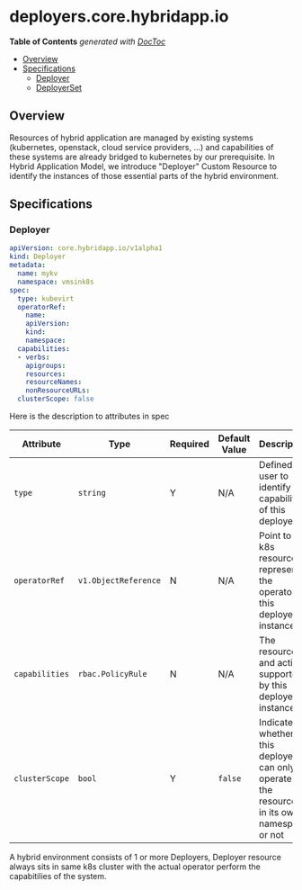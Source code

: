 # deployers.core.hybridapp.io

<!-- START doctoc generated TOC please keep comment here to allow auto update -->
<!-- DON'T EDIT THIS SECTION, INSTEAD RE-RUN doctoc TO UPDATE -->
**Table of Contents**  *generated with [DocToc](https://github.com/thlorenz/doctoc)*

- [Overview](#overview)
- [Specifications](#specifications)
  - [Deployer](#deployer)
  - [DeployerSet](#deployerset)

<!-- END doctoc generated TOC please keep comment here to allow auto update -->


## Overview

Resources of hybrid application are managed by existing systems (kubernetes, openstack, cloud service providers, ...) and capabilities of these systems are already bridged to kubernetes by our prerequisite. In Hybrid Application Model, we introduce "Deployer" Custom Resource to identify the instances of those essential parts of the hybrid environment. 
## Specifications

### Deployer

```yaml
apiVersion: core.hybridapp.io/v1alpha1
kind: Deployer
metadata:
  name: mykv
  namespace: vmsink8s
spec:
  type: kubevirt
  operatorRef:
    name:
    apiVersion:
    kind:
    namespace:
  capabilities:
  - verbs:
    apigroups:
    resources:
    resourceNames:
    nonResourceURLs:
  clusterScope: false
```

Here is the description to attributes in spec

| Attribute | Type | Required | Default Value | Description |
|-----------|------|----------|---------------|-------------|
| `type` | `string` | Y | N/A | Defined by user to identify the capability of this deployer |
| `operatorRef` | `v1.ObjectReference` | N | N/A | Point to the k8s resource represent the operator for this deployer instance |
| `capabilities` | `rbac.PolicyRule` | N | N/A | The resources and actions supported by this deployer instance |
| `clusterScope` | `bool` | Y | `false` | Indicates whether this deployer can only operate on the resources in its own namespace or not|

A hybrid environment consists of 1 or more Deployers, Deployer resource always sits in same k8s cluster with the actual operator perform the capabitilies of the system. 
